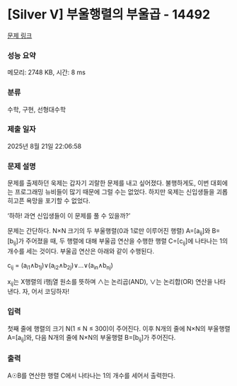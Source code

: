 # [Silver V] 부울행렬의 부울곱 - 14492 

[문제 링크](https://www.acmicpc.net/problem/14492) 

### 성능 요약

메모리: 2748 KB, 시간: 8 ms

### 분류

수학, 구현, 선형대수학

### 제출 일자

2025년 8월 21일 22:06:58

### 문제 설명

<p>문제를 출제하던 욱제는 갑자기 괴랄한 문제를 내고 싶어졌다. 불행하게도, 이번 대회에는 프로그래밍 뉴비들이 많기 때문에 그럴 수는 없었다. 하지만 욱제는 신입생들을 괴롭히고픈 욕망을 포기할 수 없었다.</p>

<p>‘하하! 과연 신입생들이 이 문제를 풀 수 있을까?’</p>

<p>문제는 간단하다. N×N 크기의 두 부울행렬(0과 1로만 이루어진 행렬) A=[a<sub>ij</sub>]와 B=[b<sub>ij</sub>]가 주어졌을 때, 두 행렬에 대해 부울곱 연산을 수행한 행렬 C=[c<sub>ij</sub>]에 나타나는 1의 개수를 세는 것이다. 부울곱 연산은 아래와 같이 수행된다.</p>

<p>c<sub>ij</sub> = (a<sub>i1</sub>∧b<sub>1j</sub>)∨(a<sub>i2</sub>∧b<sub>2j</sub>)∨...∨(a<sub>in</sub>∧b<sub>nj</sub>)</p>

<p>x<sub>ij</sub>는 X행렬의 i행j열 원소를 뜻하며 ∧는 논리곱(AND), ∨는 논리합(OR) 연산을 나타낸다. 자, 어서 코딩하자!</p>

### 입력 

 <p>첫째 줄에 행렬의 크기 N(1 ≤ N ≤ 300)이 주어진다. 이후 N개의 줄에 N×N의 부울행렬 A=[a<sub>ij</sub>]와, 다음 N개의 줄에 N×N의 부울행렬 B=[b<sub>ij</sub>]가 주어진다.</p>

### 출력 

 <p>A☉B를 연산한 행렬 C에서 나타나는 1의 개수를 세어서 출력한다.</p>

